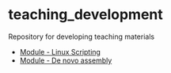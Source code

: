 # teaching_development

Repository for developing teaching materials

- [Module - Linux Scripting](module_linux_scripting/module_linux_scripting.md)
- [Module - De novo assembly](module_linux_scripting/module_denovo_assembly.md)
